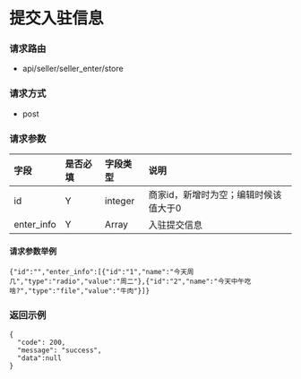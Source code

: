 # 提交入驻信息

### 请求路由
* api/seller/seller_enter/store

### 请求方式
* post

### 请求参数
|字段|是否必填|字段类型|说明|
| :--- | :--- | :--- | :--- |
|id|Y|integer|商家id，新增时为空；编辑时候该值大于0|
|enter_info|Y|Array|入驻提交信息|

#### 请求参数举例
```
{"id":"","enter_info":[{"id":"1","name":"今天周几","type":"radio","value":"周二"},{"id":"2","name":"今天中午吃啥?","type":"file","value":"牛肉"}]}
```

### 返回示例
```
{
  "code": 200,
  "message": "success",
  "data":null
}
```
